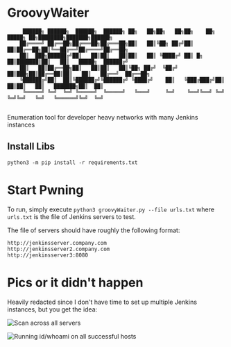 # GroovyWaiter


```
	 ██████╗ ██████╗  ██████╗  ██████╗ ██╗   ██╗██╗   ██╗██╗    ██╗ █████╗ ██╗████████╗███████╗██████╗
	██╔════╝ ██╔══██╗██╔═══██╗██╔═══██╗██║   ██║╚██╗ ██╔╝██║    ██║██╔══██╗██║╚══██╔══╝██╔════╝██╔══██╗
	██║  ███╗██████╔╝██║   ██║██║   ██║██║   ██║ ╚████╔╝ ██║ █╗ ██║███████║██║   ██║   █████╗  ██████╔╝
	██║   ██║██╔══██╗██║   ██║██║   ██║╚██╗ ██╔╝  ╚██╔╝  ██║███╗██║██╔══██║██║   ██║   ██╔══╝  ██╔══██╗
	╚██████╔╝██║  ██║╚██████╔╝╚██████╔╝ ╚████╔╝    ██║   ╚███╔███╔╝██║  ██║██║   ██║   ███████╗██║  ██║
	 ╚═════╝ ╚═╝  ╚═╝ ╚═════╝  ╚═════╝   ╚═══╝     ╚═╝    ╚══╝╚══╝ ╚═╝  ╚═╝╚═╝   ╚═╝   ╚══════╝╚═╝  ╚═╝


```
Enumeration tool for developer heavy networks with many Jenkins instances


## Install Libs

`python3 -m pip install -r requirements.txt`


# Start Pwning

To run, simply execute `python3 groovyWaiter.py --file urls.txt` where `urls.txt` is the file of Jenkins servers to test.

The file of servers should have roughly the following format:

```
http://jenkinsserver.company.com
http://jenkinsserver2.company.com
http://jenkinsserver3:8080
```

# Pics or it didn't happen

Heavily redacted since I don't have time to set up multiple Jenkins instances, but you get the idea:

![Scan across all servers](images/GroovyWaiter1.png)

![Running id/whoami on all successful hosts](images/GroovyWaiter2.png)
